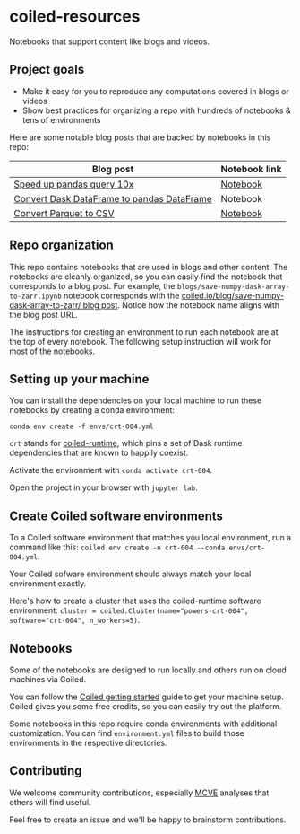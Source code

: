 # coiled-resources

Notebooks that support content like blogs and videos.

## Project goals

* Make it easy for you to reproduce any computations covered in blogs or videos
* Show best practices for organizing a repo with hundreds of notebooks & tens of environments

Here are some notable blog posts that are backed by notebooks in this repo:

|Blog post   |Notebook link   |
|---|---|
|[Speed up pandas query 10x](https://coiled.io/blog/speed-up-pandas-query-10x-with-dask/)   | [Notebook](https://github.com/coiled/coiled-resources/blob/main/blogs/speed-up-pandas-query-10x-with-dask.ipynb)   |
|[Convert Dask DataFrame to pandas DataFrame](https://coiled.io/blog/converting-a-dask-dataframe-to-a-pandas-dataframe/)   | Notebook  |
|[Convert Parquet to CSV](https://coiled.io/blog/write-multiple-parquet-files-to-a-single-csv-using-python/)   | [Notebook](https://github.com/coiled/coiled-resources/blob/main/blogs/write-multiple-parquet-files-to-a-single-csv-using-python.ipynb)  |

## Repo organization

This repo contains notebooks that are used in blogs and other content.  The notebooks are cleanly organized, so you can easily find the notebook that corresponds to a blog post.  For example, the `blogs/save-numpy-dask-array-to-zarr.ipynb` notebook corresponds with the [coiled.io/blog/save-numpy-dask-array-to-zarr/ blog post](https://coiled.io/blog/save-numpy-dask-array-to-zarr/).  Notice how the notebook name aligns with the blog post URL.

The instructions for creating an environment to run each notebook are at the top of every notebook.  The following setup instruction will work for most of the notebooks.

## Setting up your machine

You can install the dependencies on your local machine to run these notebooks by creating a conda environment:

```
conda env create -f envs/crt-004.yml
```

`crt` stands for [coiled-runtime](https://github.com/coiled/coiled-runtime), which pins a set of Dask runtime dependencies that are known to happily coexist.

Activate the environment with `conda activate crt-004`.

Open the project in your browser with `jupyter lab`.

## Create Coiled software environments

To a Coiled software environment that matches you local environment, run a command like this: `coiled env create -n crt-004 --conda envs/crt-004.yml`.

Your Coiled sofware environment should always match your local environment exactly.

Here's how to create a cluster that uses the coiled-runtime software environment: `cluster = coiled.Cluster(name="powers-crt-004", software="crt-004", n_workers=5)`.

## Notebooks

Some of the notebooks are designed to run locally and others run on cloud machines via Coiled.

You can follow the [Coiled getting started](https://docs.coiled.io/user_guide/getting_started.html) guide to get your machine setup.  Coiled gives you some free credits, so you can easily try out the platform.

Some notebooks in this repo require conda environments with additional customization.  You can find `environment.yml` files to build those environments in the respective directories.

## Contributing

We welcome community contributions, especially [MCVE](https://matthewrocklin.com/blog/work/2018/02/28/minimal-bug-reports) analyses that others will find useful.

Feel free to create an issue and we'll be happy to brainstorm contributions.


